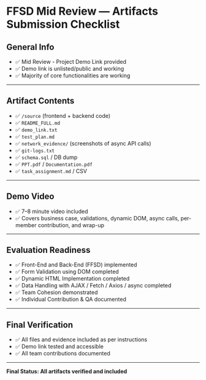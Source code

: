 # FFSD Mid Review — Artifacts Submission Checklist

## General Info

- ✅ Mid Review - Project Demo Link provided
- ✅ Demo link is unlisted/public and working
- ✅ Majority of core functionalities are working

---

## Artifact Contents

- ✅ `/source` (frontend + backend code)
- ✅ `README_FULL.md`
- ✅ `demo_link.txt`
- ✅ `test_plan.md`
- ✅ `network_evidence/` (screenshots of async API calls)
- ✅ `git-logs.txt`
- ✅ `schema.sql` / DB dump
- ✅ `PPT.pdf` / `Documentation.pdf`
- ✅ `task_assignment.md` / CSV

---

## Demo Video

- ✅ 7–8 minute video included
- ✅ Covers business case, validations, dynamic DOM, async calls, per-member contribution, and wrap-up

---

## Evaluation Readiness

- ✅ Front-End and Back-End (FFSD) implemented
- ✅ Form Validation using DOM completed
- ✅ Dynamic HTML Implementation completed
- ✅ Data Handling with AJAX / Fetch / Axios / async completed
- ✅ Team Cohesion demonstrated
- ✅ Individual Contribution & QA documented

---

## Final Verification

- ✅ All files and evidence included as per instructions
- ✅ Demo link tested and accessible
- ✅ All team contributions documented

---

**Final Status: All artifacts verified and included**